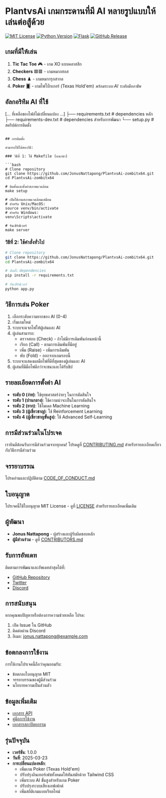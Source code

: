 # PlantvsAi เกมกระดานที่มี AI หลายรูปแบบให้เล่นต่อสู้ด้วย
[![MIT License](https://img.shields.io/badge/License-MIT-blue.svg)](https://opensource.org/licenses/MIT)
[![Python Version](https://img.shields.io/badge/python-3.8%2B-blue)](https://www.python.org/downloads/)
[![Flask](https://img.shields.io/badge/Flask-2.3.3-orange)](https://flask.palletsprojects.com/)
[![GitHub Release](https://img.shields.io/github/v/release/JonusNattapong/PlantvsAi-zombitx64)](https://github.com/JonusNattapong/PlantvsAi-zombitx64/releases)

## เกมที่มีให้เล่น
1. **Tic Tac Toe** 🎮 - เกม XO แบบคลาสสิก
2. **Checkers** 🟦🟥 - เกมหมากฮอส
3. **Chess** ♟️ - เกมหมากรุกสากล
4. **Poker** 🂠 - เกมไพ่โป๊กเกอร์ (Texas Hold'em) *พร้อมระบบ AI ระดับมืออาชีพ*

## อัลกอริทึม AI ที่ใช้
[... ที่เหลือของไฟล์ไม่เปลี่ยนแปลง ...]
├── requirements.txt        # dependencies หลัก
├── requirements-dev.txt    # dependencies สำหรับการพัฒนา
└── setup.py                # สคริปต์การติดตั้ง
```

## การติดตั้ง

สามารถใช้ได้สองวิธี:

### วิธีที่ 1: ใช้ Makefile (แนะนำ)

```bash
# Clone repository
git clone https://github.com/JonusNattapong/PlantvsAi-zombitx64.git
cd PlantvsAi-zombitx64

# ติดตั้งและตั้งค่าสภาพแวดล้อม
make setup

# เปิดใช้งานสภาพแวดล้อมเสมือน
# สำหรับ Unix/MacOS:
source venv/bin/activate
# สำหรับ Windows:
venv\Scripts\activate

# รันเซิร์ฟเวอร์
make server
```

### วิธีที่ 2: ใช้คำสั่งทั่วไป

```bash
# Clone repository
git clone https://github.com/JonusNattapong/PlantvsAi-zombitx64.git
cd PlantvsAi-zombitx64

# ติดตั้ง dependencies
pip install -r requirements.txt

# รันเซิร์ฟเวอร์
python app.py
```

## วิธีการเล่น Poker

1. เลือกระดับความยากของ AI (0-4)
2. เริ่มเกมใหม่
3. ระบบจะแจกไพ่ให้ผู้เล่นและ AI
4. ผู้เล่นสามารถ:
   - ตรวจสอบ (Check) - ถ้าไม่มีการเดิมพันก่อนหน้านี้
   - เรียก (Call) - ตามการเดิมพันที่มีอยู่
   - เพิ่ม (Raise) - เพิ่มการเดิมพัน
   - พับ (Fold) - ออกจากเกมรอบนี้
5. ระบบจะแสดงผลมือไพ่ที่ดีที่สุดของผู้เล่นและ AI
6. ผู้เล่นที่มีมือไพ่ดีกว่าจะชนะและได้รับชิป

## รายละเอียดการตั้งค่า AI

- **ระดับ 0 (ง่าย)**: ใช้ยุทธศาสตร์ง่ายๆ ในการตัดสินใจ
- **ระดับ 1 (ปานกลาง)**: ใช้ความน่าจะเป็นในการตัดสินใจ
- **ระดับ 2 (ยาก)**: ใช้โมเดล Machine Learning
- **ระดับ 3 (ผู้เชี่ยวชาญ)**: ใช้ Reinforcement Learning
- **ระดับ 4 (ผู้เชี่ยวชาญขั้นสูง)**: ใช้ Advanced Self-Learning

## การมีส่วนร่วมในโปรเจค

เรายินดีต้อนรับการมีส่วนร่วมจากทุกคน! โปรดดูที่ [CONTRIBUTING.md](CONTRIBUTING.md) สำหรับรายละเอียดเกี่ยวกับวิธีการมีส่วนร่วม

## จรรยาบรรณ

โปรดอ่านและปฏิบัติตาม [CODE_OF_CONDUCT.md](CODE_OF_CONDUCT.md)

## ใบอนุญาต

โปรเจคนี้ใช้ใบอนุญาต MIT License - ดูที่ [LICENSE](LICENSE) สำหรับรายละเอียดเพิ่มเติม

## ผู้พัฒนา

- **Jonus Nattapong** - ผู้สร้างและผู้รับผิดชอบหลัก
- **ผู้มีส่วนร่วม** - ดูที่ [CONTRIBUTORS.md](CONTRIBUTORS.md)

## รับการอัพเดท

ติดตามการพัฒนาและอัพเดทล่าสุดได้ที่:
- [GitHub Repository](https://github.com/JonusNattapong/PlantvsAi-zombitx64)
- [Twitter](https://twitter.com/jonusnattapong)
- [Discord](https://discord.gg/your-invite)

## การสนับสนุน

หากคุณพบปัญหาหรือต้องการความช่วยเหลือ โปรด:
1. เปิด Issue ใน GitHub
2. ติดต่อผ่าน Discord
3. อีเมล: jonus.nattapong@example.com

## ข้อตกลงการใช้งาน

การใช้งานโปรเจคนี้ถือว่าคุณยอมรับ:
- ข้อตกลงใบอนุญาต MIT
- จรรยาบรรณของผู้มีส่วนร่วม
- นโยบายความเป็นส่วนตัว

## ข้อมูลเพิ่มเติม

- [เอกสาร API](docs/api/)
- [คู่มือการใช้งาน](docs/user-guide/)
- [เอกสารสถาปัตยกรรม](docs/architecture/)

## รุ่นปัจจุบัน

- **เวอร์ชัน**: 1.0.0
- **วันที่**: 2025-03-23
- **การเปลี่ยนแปลงหลัก**:
  - เพิ่มเกม Poker (Texas Hold'em)
  - ปรับปรุงอินเทอร์เฟซทั้งหมดให้ทันสมัยด้วย Tailwind CSS
  - เพิ่มระบบ AI ขั้นสูงสำหรับเกม Poker
  - ปรับปรุงระบบเสียงเอฟเฟกต์
  - เพิ่มสถิติเกมแบบเรียลไทม์
